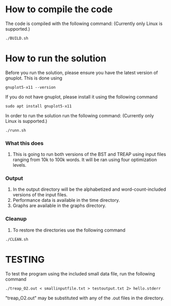 # How to compile the code

The code is compiled with the following command: (Currently only Linux is supported.)

```
./BUILD.sh
```

# How to run the solution

Before you run the solution, please ensure you have the latest version of gnuplot. This is done using

``` 
gnuplot5-x11 --version
```

If you do not have gnuplot, please install it using the following command

``` 
sudo apt install gnuplot5-x11
```

In order to run the solution run the following command: (Currently only Linux is supported.)

```
./runn.sh
```

### What this does

1. This is going to run both versions of the BST and TREAP using input files ranging from 10k to 100k words. It will be ran using four optimization levels.

### Output

1. In the output directory will be the alphabetized and word-count-included versions of the input files.
2. Performance data is available in the time directory.
3. Graphs are available in the graphs directory.

### Cleanup

1. To restore the directories use the following command

``` 
./CLEAN.sh
```

# TESTING

To test the program using the included small data file, run the following command

``` 
./treap_O2.out < smallinputfile.txt > testoutput.txt 2> hello.stderr
```

"treap_O2.out" may be substituted with any of the .out files in the directory.